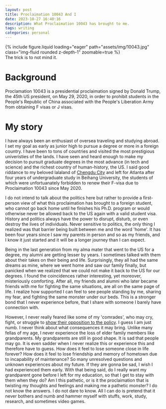 ```yaml
---
layout: post
title: Proclaimation 10043 And I
date: 2023-10-27 16:40:16
description: What Proclaimation 10043 has brought to me.
tags: writing
categories: personal
---
```

<div class="row mt-3">
    <div class="col-sm mt-3 mt-md-0">
        {% include figure.liquid loading="eager" path="assets/img/10043.jpg" class="img-fluid rounded z-depth-1" zoomable=true %}
    </div>
</div>
<div class="caption">
    The trick is to not mind it.
</div>


# Background
Proclamation 10043 is a presidential proclaimation signed by Donald Trump, the 45th US president, on May 29, 2020, in order to prohibit students in the People's Republic of China associated with the People's Liberation Army from obtaining F visas or J visas.

# My story
I have always been an enthusiast of oversea traveling and studying abroad. I set my goal as early as junior high to pursue a degree or more in a foreign country. I have been to tons of countries and visited the most prestigious univeristies of the lands. I have seen and heard enough to make my decision to pursuit graduate degrees in the most advance (in tech and science) and the richest country of human-history, the US. I said good riddance to my beloved lalaland of [Chengdu City](https://www.google.com/maps/place/Chengdu,+Sichuan,+China/@30.6587199,103.9107381,11z/data=!3m1!4b1!4m6!3m5!1s0x36efc52300447721:0xb98652ce2e240e02!8m2!3d30.5722599!4d104.0665099!16zL20vMDE2djQ2?entry=ttu) and left for Atlanta after four years of undergraduate study in Beihang University, the students of which were unfortuanately forbidden to renew their F-visa due to Proclaimation 10043 since May 2020.

I do not intend to talk about the politics here but rather to provide a first-person view of what this proclaimation has brought to a foreign student, who cannot go back home until he finishes his Ph.D. program or would otherwise never be allowed back to the US again with a valid student visa. History and politics always have the power to disrupt, disturb, or even destroy the lives of individuals. Never sensitive to politics, the only thing I realized was that barrier being built between me and the word 'home'. It has been four years since I saw my parents in person and so as my friends, and I know it just started and it will be a longer journey than I can expect.

Being in the last generation from my alma mater that went to the US for a degree, my alumni are getting lesser by years. I sometimes talked with them about their takes on their being and life. Surprisingly, they all had the same dreams as mine, where we went home and saw our family finally, but panicked when we realized that we could not make it back to the US for our degrees. I found the coincidences rather interesting, yet moreover, misteriously comforting. After all, my friends and alumni who later became friends with me for fighting the same situations, are all on the same page of life. I realize how supported I can feel to see people standing by me, sharing my fear, and fighting the same monster under our beds. This is a stronger bond that I never experience before, that I share with someone I barely have connection with.

However, I never really feared like some of my 'comrades', who may cry, fight, or struggle to [show their opposition to the policy](https://www.10043.org/). I guess I am just numb. I never think about what consequences it may bring. Unlike many fellas of my age, I never experience the loss of elder family members like grandparents. My grandparents are still in good shape. It is sad that people may go. It is even sadder when I never realize this or experience this and therefore have to guess. How does it feel to lose someone close in life forever? How does it feel to lose friendship and memory of hometown due to incapability of maintenance? So many unresolved questions and unknown experiences about my future. If they are gonna be sad, I wish I had experienced them early. With that being said, do I really want my grandparent gone before I left for my education, so that I get to stay with them when they do? Am I this pathetic, or is it the proclaimation that is twisting my thoughts and feelings and making me a pathetic monster? I do not know the answers. I do not dare to know. All I can do is pretend that it never bothers and numb and hammer myself with stuffs, work, study, research, and sometimes video games.